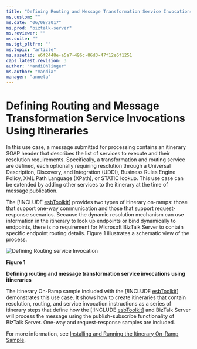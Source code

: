 ```yaml
---
title: "Defining Routing and Message Transformation Service Invocations Using Itineraries | Microsoft Docs"
ms.custom: ""
ms.date: "06/08/2017"
ms.prod: "biztalk-server"
ms.reviewer: ""
ms.suite: ""
ms.tgt_pltfrm: ""
ms.topic: "article"
ms.assetid: e6f2448e-a5a7-496c-86d3-47f12e6f1251
caps.latest.revision: 3
author: "MandiOhlinger"
ms.author: "mandia"
manager: "anneta"
---
```

# Defining Routing and Message Transformation Service Invocations Using Itineraries
In this use case, a message submitted for processing contains an itinerary SOAP header that describes the list of services to execute and their resolution requirements. Specifically, a transformation and routing service are defined, each optionally requiring resolution through a Universal Description, Discovery, and Integration (UDDI), Business Rules Engine Policy, XML Path Language (XPath), or STATIC lookup. This use case can be extended by adding other services to the itinerary at the time of message publication.  
  
 The [!INCLUDE [esbToolkit](../includes/esbtoolkit-md.md)] provides two types of itinerary on-ramps: those that support one-way communication and those that support request-response scenarios. Because the dynamic resolution mechanism can use information in the itinerary to look up endpoints or bind dynamically to endpoints, there is no requirement for Microsoft BizTalk Server to contain specific endpoint routing details. Figure 1 illustrates a schematic view of the process.  
  
 ![Defining Routing service Invocation](../esb-toolkit/media/ch3-definingroutingserviceinvocation.gif "Ch3-DefiningRoutingServiceInvocation")  
  
 **Figure 1**  
  
 **Defining routing and message transformation service invocations using itineraries**  
  
 The Itinerary On-Ramp sample included with the [!INCLUDE [esbToolkit](../includes/esbtoolkit-md.md)] demonstrates this use case. It shows how to create itineraries that contain resolution, routing, and service invocation instructions as a series of itinerary steps that define how the [!INCLUDE [esbToolkit](../includes/esbtoolkit-md.md)] and BizTalk Server will process the message using the publish-subscribe functionality of BizTalk Server. One-way and request-response samples are included.  
  
 For more information, see [Installing and Running the Itinerary On-Ramp Sample](../esb-toolkit/installing-and-running-the-itinerary-on-ramp-sample.md).
